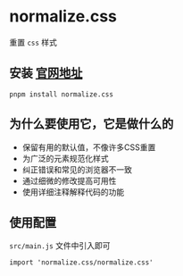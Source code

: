 # normalize.css
重置 `css` 样式

## 安装 [官网地址](https://github.com/necolas/normalize.css)
```
pnpm install normalize.css
```

## 为什么要使用它，它是做什么的
- 保留有用的默认值，不像许多CSS重置
- 为广泛的元素规范化样式
- 纠正错误和常见的浏览器不一致
- 通过细微的修改提高可用性
- 使用详细注释解释代码的功能

## 使用配置
`src/main.js` 文件中引入即可
```
import 'normalize.css/normalize.css'
```
